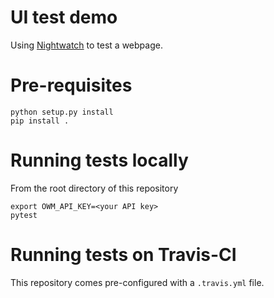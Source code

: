 # UI test demo
Using [Nightwatch](https://nightwatchjs.org/) to test a webpage.

# Pre-requisites

```
python setup.py install
pip install .
```

# Running tests locally

From the root directory of this repository
```
export OWM_API_KEY=<your API key>
pytest
```

# Running tests on Travis-CI

This repository comes pre-configured with a `.travis.yml` file.
